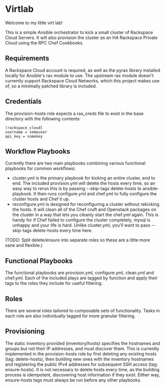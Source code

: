 Virtlab
===

Welcome to my little virt lab!

This is a simple Ansible orchestrator to kick a small cluster of Rackspace Cloud Servers. It will also provision the cluster as an HA Rackspace Private Cloud using the RPC Chef Cookbooks.

Requirements
---

A Rackspace Cloud account is required, as well as the pyrax library installed locally for Ansible's rax module to use. The upstream rax module doesn't currently support Rackspace Cloud Networks, which this project makes use of, so a minimally patched library is included.


Credentials
---

The provision-hosts role expects a rax_creds file to exist in the base directory with the following contents:

    [rackspace_cloud]
    username = someuser
    api_key = somekey

Workflow Playbooks
---

Currently there are two main playbooks combining various functional playbooks for common workflows:

* cluster.yml is the primary playbook for kicking an entire cluster, end to end. The included provision.yml will delete the hosts every time, so an easy way to rerun this is by passing --skip-tags delete-hosts to ansible-playbook. It then runs configure.yml and chef.yml to fully configure the cluster hosts and Chef it up.
* reconfigure.yml is designed for reconfiguring a cluster without rekicking the hosts. It will clean all of the Chef cruft and Openstack packages on the cluster in a way that lets you cleanly start the chef.yml again. This is handy for if Chef failed to configure the cluster completely, mysql is unhappy and your life is hard. Unlike cluster.yml, you'll want to pass --skip-tags delete-hosts every time here.

(TODO: Split delete/ensure into separate roles so these are a little more sane and flexible.)

Functional Playbooks
---

The functional playbooks are provision.yml, configure.yml, clean.yml and chef.yml. Each of the included plays are tagged by function and apply their tags to the roles they include for useful filtering.

Roles
---

There are several roles tailored to composable sets of functionality. Tasks in each role are also individually tagged for more granular filtering.



Provisioning
---

The static inventory provided (inventory/hosts) specifies the hostnames and groups but not their IP addresses, and must discover them. This is currently implemented in the provision-hosts role by first deleting any existing hosts (tag: delete-hosts), then building new ones with the inventory hostnames and registering the public IPv4 addresses for subsequent SSH access (tag: ensure-hosts). It is not necessary to delete hosts every time, as the building process is idempotent, discovering host information if they exist. Either way, ensure-hosts tags must always be run before any other playbooks.

